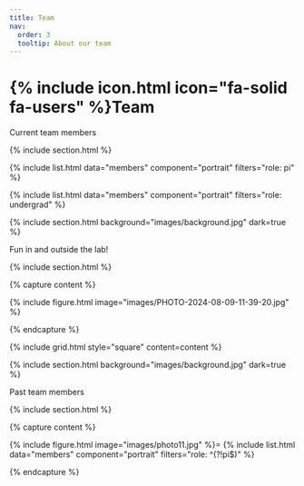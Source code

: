 ```yaml
---
title: Team
nav:
  order: 3
  tooltip: About our team
---
```


# {% include icon.html icon="fa-solid fa-users" %}Team

Current team members

{% include section.html %}

{% include list.html data="members" component="portrait" filters="role: pi" %}

{% include list.html data="members" component="portrait" filters="role: undergrad" %}

{% include section.html background="images/background.jpg" dark=true %}

Fun in and outside the lab!

{% include section.html %}

{% capture content %}

{% include figure.html image="images/PHOTO-2024-08-09-11-39-20.jpg" %}

{% endcapture %}

{% include grid.html style="square" content=content %}

{% include section.html background="images/background.jpg" dark=true %}

Past team members

{% include section.html %}

{% capture content %}

{% include figure.html image="images/photo11.jpg" %}=
{% include list.html data="members" component="portrait" filters="role: ^(?!pi$)" %}

{% endcapture %}

